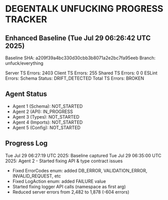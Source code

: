 # DEGENTALK UNFUCKING PROGRESS TRACKER

## Enhanced Baseline (Tue Jul 29 06:26:42 UTC 2025)
Baseline SHA: a209f39a4bc330d30cbb3b8071a2e2bc7fa95eeb
Branch: unfuck/everything

Server TS Errors: 2403
Client TS Errors: 255
Shared TS Errors: 0
0
ESLint Errors: 
Schema Status: DRIFT_DETECTED
Total TS Errors: BROKEN

## Agent Status
- Agent 1 (Schema): NOT_STARTED
- Agent 2 (API): IN_PROGRESS  
- Agent 3 (Types): NOT_STARTED
- Agent 4 (Imports): NOT_STARTED
- Agent 5 (Config): NOT_STARTED

## Progress Log
Tue Jul 29 06:27:19 UTC 2025: Baseline captured
Tue Jul 29 06:35:00 UTC 2025: Agent 2 - Started fixing API & type contract issues
  - Fixed ErrorCodes enum: added DB_ERROR, VALIDATION_ERROR, INVALID_REQUEST, etc
  - Fixed LogAction enum: added FAILURE value  
  - Started fixing logger API calls (namespace as first arg)
  - Reduced server errors from 2,482 to 1,878 (-604 errors)

